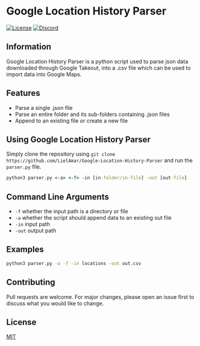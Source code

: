 # Google Location History Parser

[![License](https://img.shields.io/badge/License-MIT-%23ff7057?style=flat)](https://github.com/LielAmar/2FA/blob/master/LICENSE)
[![Discord](https://img.shields.io/discord/416652224505184276?color=%235865F2&label=Join%20Our%20Discord)](https://discord.gg/NzgBrqR)
<br>

## Information
Google Location History Parser is a python script used to parse json data downloaded through Google Takeout, into a .csv file which can be used to import data into Google Maps.

## Features
* Parse a single .json file
* Parse an entire folder and its sub-folders containing .json files
* Append to an existing file or create a new file

## Using Google Location History Parser
Simply clone the repository using `git clone https://github.com/LielAmar/Google-Location-History-Parser` and run the `parser.py` file.
```cmd
python3 parser.py <-a> <-f> -in [in-folder/in-file] -out [out-file]
```

## Command Line Arguments

* `-f`   whether the input path is a directory or file
* `-a`   whether the script should append data to an existing out file
* `-in`  input path
* `-out` output path

## Examples

```cmd
python3 parser.py -a -f -in locations -out out.csv
```

## Contributing
Pull requests are welcome. For major changes, please open an issue first to discuss what you would like to change.

## License
[MIT](https://choosealicense.com/licenses/mit/)
